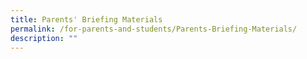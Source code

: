 ```yaml
---
title: Parents' Briefing Materials
permalink: /for-parents-and-students/Parents-Briefing-Materials/
description: ""
---
```

